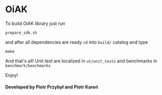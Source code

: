 # OiAK

To build OiAK library just run 

    prepare_sdk.sh

and after all dependencies are ready `cd` into `build/` catalog and type

    make

And that's all! Unit test are localized in `ut/unit_tests` and benchmarks in `benchmark/benchmarks`

Enjoy!
 
 

#### Developed by Piotr Przybył and Piotr Karoń
